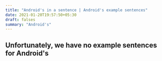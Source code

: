 ```yaml
---
title: "Android's in a sentence | Android's example sentences"
date: 2021-01-20T19:57:50+05:30
draft: falses
summary: "Android's"
---
```

## Unfortunately, we have no example sentences for Android's                 
